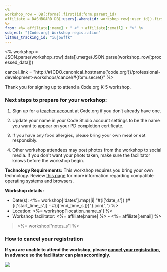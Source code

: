 ```yaml
---
<%
workshop_row = DB[:forms].first(id:form.parent_id)
affiliate = DASHBOARD_DB[:users].where(id: workshop_row[:user_id]).first
%>
from: <%= affiliate[:name] + " <" + affiliate[:email] + ">" %>
subject: "[Code.org] Workshop registration"
litmus_tracking_id: "iujowffk"
---
```


<%
  workshop = JSON.parse(workshop_row[:data]).merge(JSON.parse(workshop_row[:processed_data]))

  cancel_link = "http://#{CDO.canonical_hostname('code.org')}/professional-development-workshops/cancel/#{form.secret}"
%>

Thank you for signing up to attend a Code.org K-5 workshop.

### Next steps to prepare for your workshop: 

1. Sign up for a [teacher account](http://learn.code.org/users/sign_up?user%5Buser_type%5D=teacher) at Code.org if you don’t already have one. 

2. Update your name in your Code Studio account settings to be the name you want to appear on your PD completion certificate.

3. If you have any food allergies, please bring your own meal or eat responsibly. 

4. Other workshop attendees may post photos from the workshop to social media. If you don't want your photo taken, make sure the facilitator knows before the workshop begin.


**Technology Requirements:** This workshop requires you bring your own technology. Review [this page](https://support.code.org/hc/en-us/articles/202591743-What-kind-of-operating-system-and-browser-do-I-need-to-use-Code-org-s-online-learning-system-) for more information regarding compatible operating systems and browsers.

**Workshop details:**

- Date(s): <%= workshop['dates'].map{|i| "#{i['date_s']} (#{i['start_time_s']} - #{i['end_time_s']})"}.join(', ') %>
- Location: <%= workshop['location_name_s'] %>
- Workshop facilitator: <%= affiliate[:name] %> - <%= affiliate[:email] %>

> <%= workshop['notes_s'] %>

### How to cancel your registration
**If you are unable to attend the workshop, please [cancel your registration](<%= cancel_link %>), in advance so the facilitator can plan accordingly.**

![](<%= tracking_pixel %>)
